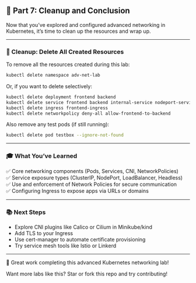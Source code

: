 ## 🧹 Part 7: Cleanup and Conclusion

Now that you’ve explored and configured advanced networking in Kubernetes, it’s time to clean up the resources and wrap up.

---

### 🧼 Cleanup: Delete All Created Resources

To remove all the resources created during this lab:
```bash
kubectl delete namespace adv-net-lab
```

Or, if you want to delete selectively:
```bash
kubectl delete deployment frontend backend
kubectl delete service frontend backend internal-service nodeport-service lb-service headless-backend
kubectl delete ingress frontend-ingress
kubectl delete networkpolicy deny-all allow-frontend-to-backend
```

Also remove any test pods (if still running):
```bash
kubectl delete pod testbox --ignore-not-found
```

---

### 🎓 What You’ve Learned

✅ Core networking components (Pods, Services, CNI, NetworkPolicies)  
✅ Service exposure types (ClusterIP, NodePort, LoadBalancer, Headless)  
✅ Use and enforcement of Network Policies for secure communication  
✅ Configuring Ingress to expose apps via URLs or domains

---

### 📚 Next Steps

- Explore CNI plugins like Calico or Cilium in Minikube/kind
- Add TLS to your Ingress
- Use cert-manager to automate certificate provisioning
- Try service mesh tools like Istio or Linkerd

---

👏 Great work completing this advanced Kubernetes networking lab!

Want more labs like this? Star or fork this repo and try contributing!
